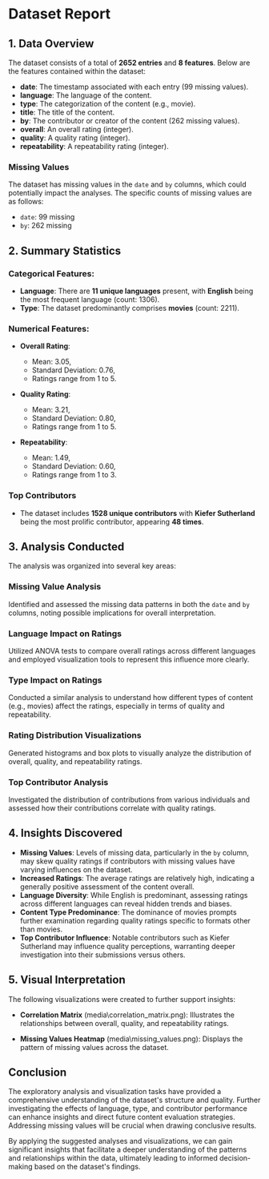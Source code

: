 # Dataset Report

## 1. Data Overview

The dataset consists of a total of **2652 entries** and **8 features**. Below are the features contained within the dataset:

- **date**: The timestamp associated with each entry (99 missing values).
- **language**: The language of the content.
- **type**: The categorization of the content (e.g., movie).
- **title**: The title of the content.
- **by**: The contributor or creator of the content (262 missing values).
- **overall**: An overall rating (integer).
- **quality**: A quality rating (integer).
- **repeatability**: A repeatability rating (integer).

### Missing Values

The dataset has missing values in the `date` and `by` columns, which could potentially impact the analyses. The specific counts of missing values are as follows:

- `date`: 99 missing
- `by`: 262 missing

## 2. Summary Statistics

### Categorical Features:
- **Language**: There are **11 unique languages** present, with **English** being the most frequent language (count: 1306).
- **Type**: The dataset predominantly comprises **movies** (count: 2211).

### Numerical Features:
- **Overall Rating**: 
  - Mean: 3.05,  
  - Standard Deviation: 0.76,
  - Ratings range from 1 to 5.
  
- **Quality Rating**: 
  - Mean: 3.21,
  - Standard Deviation: 0.80,
  - Ratings range from 1 to 5.

- **Repeatability**: 
  - Mean: 1.49,
  - Standard Deviation: 0.60,
  - Ratings range from 1 to 3.

### Top Contributors
- The dataset includes **1528 unique contributors** with **Kiefer Sutherland** being the most prolific contributor, appearing **48 times**.

## 3. Analysis Conducted

The analysis was organized into several key areas:

### Missing Value Analysis
Identified and assessed the missing data patterns in both the `date` and `by` columns, noting possible implications for overall interpretation.

### Language Impact on Ratings
Utilized ANOVA tests to compare overall ratings across different languages and employed visualization tools to represent this influence more clearly.

### Type Impact on Ratings
Conducted a similar analysis to understand how different types of content (e.g., movies) affect the ratings, especially in terms of quality and repeatability.

### Rating Distribution Visualizations
Generated histograms and box plots to visually analyze the distribution of overall, quality, and repeatability ratings.

### Top Contributor Analysis
Investigated the distribution of contributions from various individuals and assessed how their contributions correlate with quality ratings.

## 4. Insights Discovered

- **Missing Values**: Levels of missing data, particularly in the `by` column, may skew quality ratings if contributors with missing values have varying influences on the dataset.
- **Increased Ratings**: The average ratings are relatively high, indicating a generally positive assessment of the content overall.
- **Language Diversity**: While English is predominant, assessing ratings across different languages can reveal hidden trends and biases.
- **Content Type Predominance**: The dominance of movies prompts further examination regarding quality ratings specific to formats other than movies.
- **Top Contributor Influence**: Notable contributors such as Kiefer Sutherland may influence quality perceptions, warranting deeper investigation into their submissions versus others.

## 5. Visual Interpretation

The following visualizations were created to further support insights:

- **Correlation Matrix** (media\correlation_matrix.png): Illustrates the relationships between overall, quality, and repeatability ratings.
  
- **Missing Values Heatmap** (media\missing_values.png): Displays the pattern of missing values across the dataset.

## Conclusion

The exploratory analysis and visualization tasks have provided a comprehensive understanding of the dataset's structure and quality. Further investigating the effects of language, type, and contributor performance can enhance insights and direct future content evaluation strategies. Addressing missing values will be crucial when drawing conclusive results. 

By applying the suggested analyses and visualizations, we can gain significant insights that facilitate a deeper understanding of the patterns and relationships within the data, ultimately leading to informed decision-making based on the dataset's findings.
